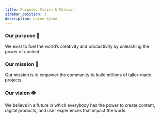 ```yaml
---
title: Purpose, Vision & Mission
sidebar_position: 3
description: Lorem ipsum
---
```


### Our purpose 🤖

We exist to fuel the world’s creativity and productivity by unleashing the power of content.

### Our mission 🎯

Our mission is to empower the community to build millions of tailor-made projects.

### Our vision 👁

We believe in a future in which everybody has the power to create content, digital products, and user experiences that impact the world.
